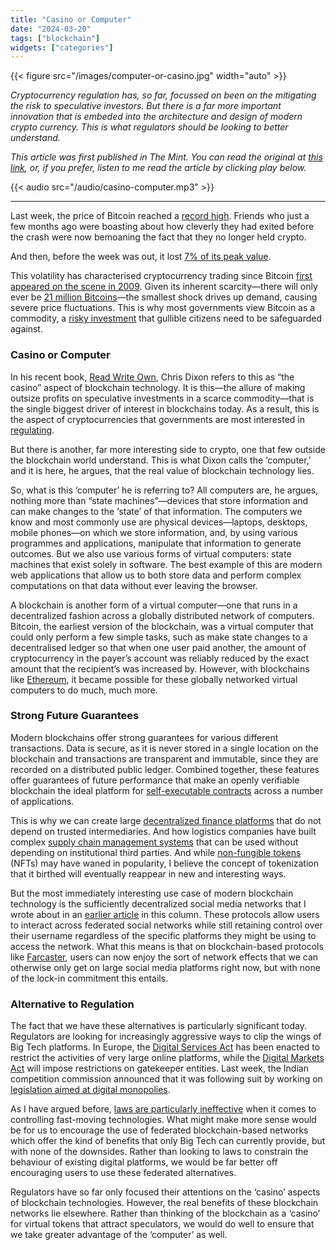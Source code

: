 ```yaml
---
title: "Casino or Computer"
date: "2024-03-20"
tags: ["blockchain"]
widgets: ["categories"]
---
```


{{< figure src="/images/computer-or-casino.jpg" width="auto" >}}

_Cryptocurrency regulation has, so far, focussed on been on the mitigating the risk to speculative investors. But there is a far more important innovation that is embeded into the architecture and design of modern crypto currency. This is what regulators should be looking to better understand._

<!--more-->

_This article was first published in The Mint. You can read the original at [_this link_](https://www.livemint.com/opinion/online-views/blockchains-can-solve-the-problem-of-big-tech-s-power-11710849833323.html), or, if you prefer, listen to me read the article by clicking play below._

{{< audio src="/audio/casino-computer.mp3" >}}

---

Last week, the price of Bitcoin reached a [record high](https://www.nytimes.com/2024/03/05/technology/bitcoin-price-record-high.html). Friends who just a few months ago were boasting about how cleverly they had exited before the crash were now bemoaning the fact that they no longer held crypto. 

And then, before the week was out, it lost [7% of its peak value](https://www.msn.com/en-us/money/markets/bitcoin-falls-another-7-down-15-from-last-week-s-record/ar-BB1ka4ph).

This volatility has characterised cryptocurrency trading since Bitcoin [first appeared on the scene in 2009](https://bitcoin.org/en/bitcoin-paper). Given its inherent scarcity—there will only ever be [21 million Bitcoins](https://decrypt.co/34876/why-is-bitcoins-supply-limit-set-to-21-million)—the smallest shock drives up demand, causing severe price fluctuations. This is why most governments view Bitcoin as a commodity, a [risky investment](https://www.thetimes.co.uk/money-mentor/investing/cryptocurrency/is-bitcoin-crash-coming) that gullible citizens need to be safeguarded against.

### Casino or Computer

In his recent book, [Read Write Own](https://www.amazon.in/Read-Write-Own-Building-Internet/dp/0593731387), Chris Dixon refers to this as “the casino” aspect of blockchain technology. It is this—the allure of making outsize profits on speculative investments in a scarce commodity—that is the single biggest driver of interest in blockchains today. As a result, this is the aspect of cryptocurrencies that governments are most interested in [regulating](https://www.coindesk.com/policy/2022/02/21/making-sense-of-indias-new-crypto-rules/). 

But there is another, far more interesting side to crypto, one that few outside the blockchain world understand. This is what Dixon calls the ‘computer,’ and it is here, he argues, that the real value of blockchain technology lies.

So, what is this ‘computer’ he is referring to? All computers are, he argues, nothing more than “state machines”—devices that store information and can make changes to the ‘state’ of that information. The computers we know and most commonly use are physical devices—laptops, desktops, mobile phones—on which we store information, and, by using various programmes and applications, manipulate that information to generate outcomes. But we also use various forms of virtual computers: state machines that exist solely in software. The best example of this are modern web applications that allow us to both store data and perform complex computations on that data without ever leaving the browser.

A blockchain is another form of a virtual computer—one that runs in a decentralized fashion across a globally distributed network of computers. Bitcoin, the earliest version of the blockchain, was a virtual computer that could only perform a few simple tasks, such as make state changes to a decentralised ledger so that when one user paid another, the amount of cryptocurrency in the payer’s account was reliably reduced by the exact amount that the recipient’s was increased by. However, with blockchains like [Ethereum](https://ethereum.org/en/), it became possible for these globally networked virtual computers to do much, much more.

### Strong Future Guarantees

Modern blockchains offer strong guarantees for various different transactions. Data is secure, as it is never stored in a single location on the blockchain and transactions are transparent and immutable, since they are recorded on a distributed public ledger. Combined together, these features offer guarantees of future performance that make an openly verifiable blockchain the ideal platform for [self-executable contracts](https://ethereum.org/en/smart-contracts/) across a number of applications.

This is why we can create large [decentralized finance platforms](https://ethereum.org/en/defi/) that do not depend on trusted intermediaries. And how logistics companies have built complex [supply chain management systems](https://www.maersk.com/news/articles/2021/07/27/how-blockchain-technology-is-beefing-up) that can be used without depending on institutional third parties. And while [non-fungible tokens](https://ethereum.org/en/nft/) (NFTs) may have waned in popularity, I believe the concept of tokenization that it birthed will eventually reappear in new and interesting ways.

But the most immediately interesting use case of modern blockchain technology is the sufficiently decentralized social media networks that I wrote about in an [earlier article](https://exmachina.in/07/12/2022/sufficient-decentralisation/) in this column. These protocols allow users to interact across federated social networks while still retaining control over their username regardless of the specific platforms they might be using to access the network. What this means is that on blockchain-based protocols like [Farcaster](https://www.farcaster.xyz/), users can now enjoy the sort of network effects that we can otherwise only get on large social media platforms right now, but with none of the lock-in commitment this entails.

### Alternative to Regulation

The fact that we have these alternatives is particularly significant today. Regulators are looking for increasingly aggressive ways to clip the wings of Big Tech platforms. In Europe, the [Digital Services Act](https://commission.europa.eu/strategy-and-policy/priorities-2019-2024/europe-fit-digital-age/digital-services-act_en) has been enacted to restrict the activities of very large online platforms, while the [Digital Markets Act](https://digital-markets-act.ec.europa.eu/index_en) will impose restrictions on gatekeeper entities. Last week, the Indian competition commission announced that it was following suit by working on [legislation aimed at digital monopolies](https://www.mca.gov.in/bin/dms/getdocument?mds=gzGtvSkE3zIVhAuBe2pbow%253D%253D&type=open).

As I have argued before, [laws are particularly ineffective](https://exmachina.in/15/12/2021/smart-regulation/) when it comes to controlling fast-moving technologies. What might make more sense would be for us to encourage the use of federated blockchain-based networks which offer the kind of benefits that only Big Tech can currently provide, but with none of the downsides. Rather than looking to laws to constrain the behaviour of existing digital platforms, we would be far better off encouraging users to use these federated alternatives.

Regulators have so far only focused their attentions on the ‘casino’ aspects of blockchain technologies. However, the real benefits of these blockchain networks lie elsewhere. Rather than thinking of the blockchain as a ‘casino’ for virtual tokens that attract speculators, we would do well to ensure that we take greater advantage of the ‘computer’ as well.